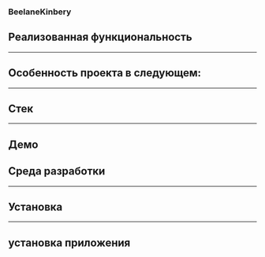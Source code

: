 ### BeelaneKinbery

Реализованная функциональность
-----------------------------------
***
Особенность проекта в следующем:
-----------------------------------
***
Стек
-----------------------------------
***
Демо
-----------------------------------
## Среда разработки
***
## Установка
***
установка приложения 
-----------------------------------

